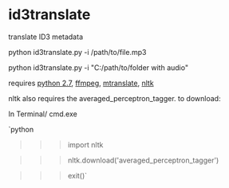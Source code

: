 # id3translate
translate ID3 metadata

python id3translate.py -i /path/to/file.mp3

python id3translate.py -i "C:/path/to/folder with audio"

requires [python 2.7](https://www.python.org/downloads/), [ffmpeg](https://github.com/adaptlearning/adapt_authoring/wiki/Installing-FFmpeg),
[mtranslate](https://pypi.python.org/pypi?:action=display&name=mtranslate&version=1.3), [nltk](https://pypi.python.org/pypi/nltk)

nltk also requires the averaged_perceptron_tagger. to download:

In Terminal/ cmd.exe

`python

>>> import nltk

>>> nltk.download('averaged_perceptron_tagger')

>>> exit()`
